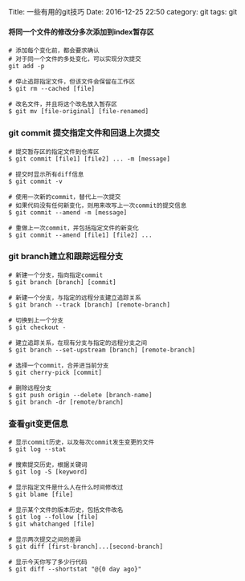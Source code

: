 Title: 一些有用的git技巧
Date: 2016-12-25 22:50
category: git
tags: git

#### 将同一个文件的修改分多次添加到index暂存区
```shell
# 添加每个变化前，都会要求确认
# 对于同一个文件的多处变化，可以实现分次提交
git add -p

# 停止追踪指定文件，但该文件会保留在工作区
$ git rm --cached [file]

# 改名文件，并且将这个改名放入暂存区
$ git mv [file-original] [file-renamed]
```

### git commit 提交指定文件和回退上次提交
```shell
# 提交暂存区的指定文件到仓库区
$ git commit [file1] [file2] ... -m [message]

# 提交时显示所有diff信息
$ git commit -v

# 使用一次新的commit，替代上一次提交
# 如果代码没有任何新变化，则用来改写上一次commit的提交信息
$ git commit --amend -m [message]

# 重做上一次commit，并包括指定文件的新变化
$ git commit --amend [file1] [file2] ...
```

### git branch建立和跟踪远程分支
```shell
# 新建一个分支，指向指定commit
$ git branch [branch] [commit]

# 新建一个分支，与指定的远程分支建立追踪关系
$ git branch --track [branch] [remote-branch]

# 切换到上一个分支
$ git checkout -

# 建立追踪关系，在现有分支与指定的远程分支之间
$ git branch --set-upstream [branch] [remote-branch]

# 选择一个commit，合并进当前分支
$ git cherry-pick [commit]

# 删除远程分支
$ git push origin --delete [branch-name]
$ git branch -dr [remote/branch]
```

### 查看git变更信息
```shell
# 显示commit历史，以及每次commit发生变更的文件
$ git log --stat

# 搜索提交历史，根据关键词
$ git log -S [keyword]

# 显示指定文件是什么人在什么时间修改过
$ git blame [file]

# 显示某个文件的版本历史，包括文件改名
$ git log --follow [file]
$ git whatchanged [file]

# 显示两次提交之间的差异
$ git diff [first-branch]...[second-branch]

# 显示今天你写了多少行代码
$ git diff --shortstat "@{0 day ago}"

